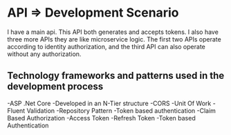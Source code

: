 # API => Development Scenario

I have a main api. This API both generates and accepts tokens. I also have three more APIs they are like microservice logic. The first two APIs operate according to identity authorization, and the third API can also operate without any authorization.

## Technology frameworks and patterns used in the development process

-ASP .Net Core
-Developed in an N-Tier structure
-CORS
-Unit Of Work
-Fluent Validation
-Repository Pattern
-Token based authentication
-Claim Based Authorization
-Access Token
-Refresh Token
-Token based Authentication
